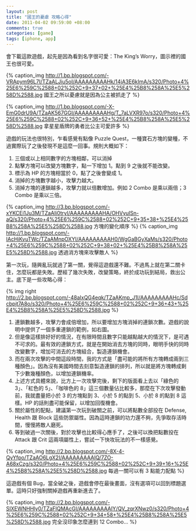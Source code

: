 ```yaml
--- 
layout: post
title: "國王的憂慮 攻略心得"
date: 2011-04-02 09:59:00 +08:00
comments: true
categories: [game]
tags: [iphone, app]
---
```


會下載這款遊戲，起先是因為看到名字很可愛：The King’s Worry，圖示裡的國王也很可愛。

{% caption_img http://1.bp.blogspot.com/-VRApym96L7I/TZaALJiu5oI/AAAAAAAAAHk/14jA3E6kImA/s320/Photo+4%25E6%259C%2588+02%252C+9+37+02+%25E4%25B8%258A%25E5%258D%2588.jpg 國王之所以憂慮就是因為公主被抓走了 %}
<!-- more -->
{% caption_img http://1.bp.blogspot.com/-X-EmG0drU9A/TZaAK567GGI/AAAAAAAAAHg/T_7aLVXR97o/s320/Photo+4%25E6%259C%2588+02%252C+9+36+52+%25E4%25B8%258A%25E5%258D%2588.jpg 拿星星盾牌的勇者比公主可愛許多 %}

遊戲的玩法也很特別，乍看感覺有點像 Puzzle Quest，一種寶石方塊的變種，不過實際玩了之後發現不是這麼一回事。規則大概如下：

1. 三個或以上相同數字的方塊相鄰，可以消掉
2. 點擊方塊可以改變方塊數字，點一下增加 1。點到 9 之後就不能改變。
3. 標示為 HP 的方塊相當於 0，點了之後會變成 1。
4. 消掉的方塊數字越小，攻擊力越大。
5. 消掉方塊的連鎖越多，攻擊力就以倍數增加。例如 2 Combo 是乘以兩倍；3 Combo 是乘以三倍。

{% caption_img http://3.bp.blogspot.com/-xYKCEi1Ju3M/TZaAIi0tryI/AAAAAAAAAHA/OHVyuISn-aQ/s320/Photo+4%25E6%259C%2588+02%252C+9+35+38+%25E4%25B8%258A%25E5%258D%2588.jpg 方塊的變化順序 %}
{% caption_img http://1.bp.blogspot.com/-IAcHiKvuTWc/TZaAMnpOXYI/AAAAAAAAAH0/WgGaBGyXaMs/s320/Photo+4%25E6%259C%2588+02%252C+9+38+02+%25E4%25B8%258A%25E5%258D%2588.jpg 透過消方塊來攻擊敵人 %}

第一次玩，隨興亂玩就過了第一關，覺得這遊戲還不難。不過馬上就在第二關卡住，怎麼玩都是失敗。歷經了幾次失敗，改變策略，終於成功玩到結局，救出公主。底下是一些攻略心得：

{% img right http://2.bp.blogspot.com/-48aIxQG4eqk/TZaAKmp_J1I/AAAAAAAAAHc/Sdcbpjt7A8o/s320/Photo+4%25E6%259C%2588+02%252C+9+36+43+%25E4%25B8%258A%25E5%258D%2588.jpg %}

1. 連鎖數越多，攻擊力會成倍增加，所以要增加方塊消掉的連鎖次數。遊戲的說明中提供了一個多重連鎖的範例，如右圖。
2. 但是像這樣排好好的情況，在有限時間且數字只能越點越大的情況下，是可遇不可求的。最有效的連鎖方式，就是在開始消去方塊的同時，眼明手快的同時改變數字，增加可消去的方塊組合，製造連鎖機會。
3. 而在兩次攻擊的中間這段時間，我的方式是「盡可能的將所有方塊轉成兩到三種顏色」。因為沒有美國時間去刻意製造連鎖的排列，所以就是將方塊轉成剩下少數幾種顏色，以增加連鎖機率。
4. 上述方式具體來說，比方上一次攻擊完後，剩下的版面看上去以「綠色的 3」、「紅色的 5」、「咖啡色的 8」這三個數量佔比較多，那麼在下次攻擊發動前，我就盡量把小於 3 的方塊點到 3、小於 5 的點到 5、小於 8 的點到 8 這樣。HP 的話則盡可能保留，以增加回復機會。
5. 關於屬性的配點，建議第一次玩到破關之前，可以將點數全部投在 Defense, Health 跟 Block 這些防禦屬性。因為這時連鎖的功力還不夠，先爭取存活時間，慢慢將敵人磨死。
6. 等到破過一次關後，對於攻擊也比較得心應手了，之後可以換把點數投在 Attack 跟 Crit 這兩項屬性上，嘗試一下快攻玩法的不一樣感覺。

{% caption_img http://2.bp.blogspot.com/-8X-4-QyYfpo/TZaAO6LgX2I/AAAAAAAAAIQ/7ZO-A68xCzg/s320/Photo+4%25E6%259C%2588+02%252C+9+39+16+%25E4%25B8%258A%25E5%258D%2588.jpg 每過一關可以有 3 點能力配點 %}

這遊戲有個 Bug，當全破之後，遊戲會停在最後畫面，沒有選項可以回到標題選單。這時只好強制關掉遊戲再重新進去了。

{% caption_img http://2.bp.blogspot.com/-SIXEWNHHly0/TZaFlQMAcGI/AAAAAAAAAIY/QV_zqrXNwz0/s320/Photo+4%25E6%259C%2588+02%252C+9+34+58+%25E4%25B8%258A%25E5%258D%2588.jpg 完全沒印象怎麼連到 12 Combo... %}
